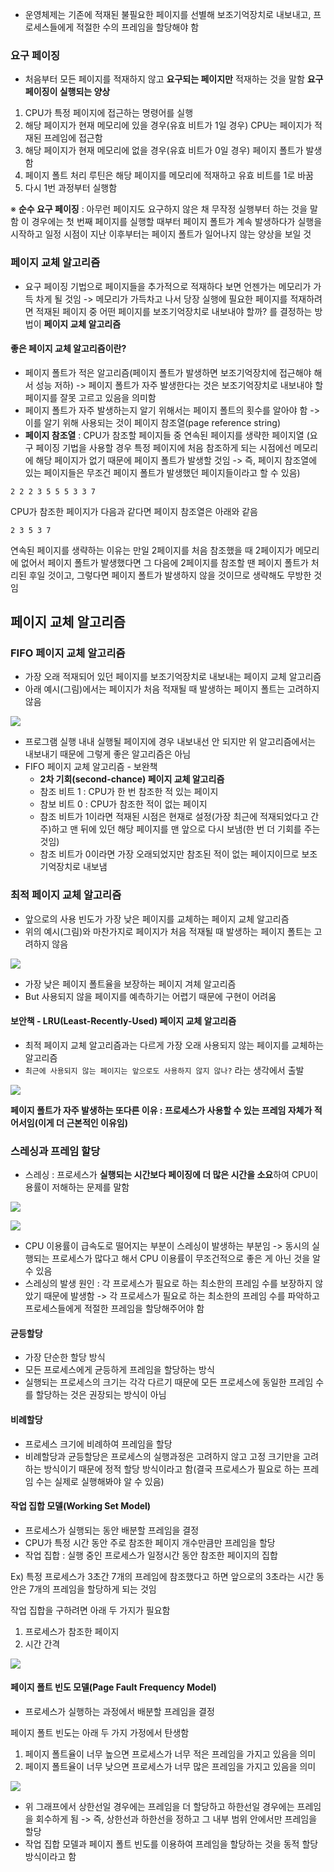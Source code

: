 - 운영체제는 기존에 적재된 불필요한 페이지를 선별해 보조기억장치로 내보내고, 프로세스들에게 적절한 수의 프레임을 할당해야 함
### 요구 페이징
- 처음부터 모든 페이지를 적재하지 않고 **요구되는 페이지만** 적재하는 것을 말함
**요구 페이징이 실행되는 양상**
1. CPU가 특정 페이지에 접근하는 명령어를 실행
2. 해당 페이지가 현재 메모리에 있을 경우(유효 비트가 1일 경우) CPU는 페이지가 적재된 프레임에 접근함
3. 해당 페이지가 현재 메모리에 없을 경우(유효 비트가 0일 경우) 페이지 폴트가 발생함
4. 페이지 폴트 처리 루틴은 해당 페이지를 메모리에 적재하고 유효 비트를 1로 바꿈
5. 다시 1번 과정부터 실행함

※ **순수 요구 페이징** : 아무런 페이지도 요구하지 않은 채 무작정 실행부터 하는 것을 말함
이 경우에는 첫 번째 페이지를 실행할 때부터 페이지 폴트가 계속 발생하다가 실행을 시작하고 일정 시점이 지난 이후부터는 페이지 폴트가 일어나지 않는 양상을 보일 것

### 페이지 교체 알고리즘
- 요구 페이징 기법으로 페이지들을 추가적으로 적재하다 보면 언젠가는 메모리가 가득 차게 될 것임 
-> 메모리가 가득차고 나서 당장 실행에 필요한 페이지를 적재하려면 적재된 페이지 중 어떤 페이지를 보조기억장치로 내보내야 할까? 를 결정하는 방법이 **페이지 교체 알고리즘**
####  좋은 페이지 교체 알고리즘이란?
- 페이지 폴트가 적은 알고리즘(페이지 폴트가 발생하면 보조기억장치에 접근해야 해서 성능 저하) -> 페이지 폴트가 자주 발생한다는 것은 보조기억장치로 내보내야 할 페이지를 잘못 고르고 있음을 의미함
- 페이지 폴트가 자주 발생하는지 알기 위해서는 페이지 폴트의 횟수를 알아야 함 
-> 이를 알기 위해 사용되는 것이 페이지 참조열(page reference string)
- **페이지 참조열** : CPU가 참조할 페이지들 중 연속된 페이지를 생략한 페이지열
(요구 페이징 기법을 사용할 경우 특정 페이지에 처음 참조하게 되는 시점에선 메모리에 해당 페이지가 없기 때문에 페이지 폴트가 발생할 것임 -> 즉, 페이지 참조열에 있는 페이지들은 무조건 페이지 폴트가 발생했던 페이지들이라고 할 수 있음)

```
2 2 2 3 5 5 5 3 3 7
```
CPU가 참조한 페이지가 다음과 같다면 페이지 참조열은 아래와 같음
```
2 3 5 3 7
```
연속된 페이지를 생략하는 이유는 만일 2페이지를 처음 참조했을 때 2페이지가 메모리에 없어서 페이지 폴트가 발생했다면 그 다음에 2페이지를 참조할 땐 페이지 폴트가 처리된 후일 것이고, 그렇다면 페이지 폴트가 발생하지 않을 것이므로 생략해도 무방한 것임

## 페이지 교체 알고리즘
### FIFO 페이지 교체 알고리즘
- 가장 오래 적재되어 있던 페이지를 보조기억장치로 내보내는 페이지 교체 알고리즘
- 아래 예시(그림)에서는 페이지가 처음 적재될 때 발생하는 페이지 폴트는 고려하지 않음

![](../../README_resources/Pasted%20image%2020240503063624.png)

- 프로그램 실행 내내 실행될 페이지에 경우 내보내선 안 되지만 위 알고리즘에서는 내보내기 때문에 그렇게 좋은 알고리즘은 아님
- FIFO 페이지 교체 알고리즘 - 보완책
	- **2차 기회(second-chance) 페이지 교체 알고리즘**
	- 참조 비트 1 : CPU가 한 번 참조한 적 있는 페이지
	- 참보 비트 0 : CPU가 참조한 적이 없는 페이지
	- 참조 비트가 1이라면 적재된 시점은 현재로 설정(가장 최근에 적재되었다고 간주)하고 맨 뒤에 있던 해당 페이지를 맨 앞으로 다시 보냄(한 번 더 기회를 주는 것임)
	- 참조 비트가 0이라면 가장 오래되었지만 참조된 적이 없는 페이지이므로 보조기억장치로 내보냄

### 최적 페이지 교체 알고리즘
- 앞으로의 사용 빈도가 가장 낮은 페이지를 교체하는 페이지 교체 알고리즘
- 위의 예시(그림)와 마찬가지로 페이지가 처음 적재될 때 발생하는 페이지 폴트는 고려하지 않음

![](../../README_resources/Pasted%20image%2020240503065658.png)

- 가장 낮은 페이지 폴트율을 보장하는 페이지 겨체 알고리즘
- But 사용되지 않을 페이지를 예측하기는 어렵기 때문에 구현이 어려움
#### 보안책 - LRU(Least-Recently-Used) 페이지 교체 알고리즘
- 최적 페이지 교체 알고리즘과는 다르게 가장 오래 사용되지 않는 페이지를 교체하는 알고리즘
- `최근에 사용되지 않는 페이지는 앞으로도 사용하지 않지 않나?` 라는 생각에서 출발

![](../../README_resources/Pasted%20image%2020240507073718.png)

**페이지 폴트가 자주 발생하는 또다른 이유 : 프로세스가 사용할 수 있는 프레임 자체가 적어서임(이게 더 근본적인 이유임)**

### 스레싱과 프레임 할당
- 스레싱 : 프로세스가 **실행되는 시간보다 페이징에 더 많은 시간을 소요**하여 CPU이용률이 저해하는 문제를 말함

![](../../README_resources/Pasted%20image%2020240508070919.png)

![](../../README_resources/Pasted%20image%2020240507074048.png)

- CPU 이용률이 급속도로 떨어지는 부분이 스레싱이 발생하는 부분임 -> 동시의 실행되는 프로세스가 많다고 해서 CPU 이용률이 무조건적으로 좋은 게 아닌 것을 알 수 있음 
- 스레싱의 발생 원인 : 각 프로세스가 필요로 하는 최소한의 프레임 수를 보장하지 않았기 때문에 발생함 -> 각 프로세스가 필요로 하는 최소한의 프레임 수를 파악하고 프로세스들에게 적절한 프레임을 할당해주어야 함

#### 균등할당
- 가장 단순한 할당 방식
- 모든 프로세스에게 균등하게 프레임을 할당하는 방식
- 실행되는 프로세스의 크기는 각각 다르기 때문에 모든 프로세스에 동일한 프레임 수를 할당하는 것은 권장되는 방식이 아님

#### 비례할당
- 프로세스 크기에 비례하여 프레임을 할당
- 비례할당과 균등할당은 프로세스의 실행과정은 고려하지 않고 고정 크기만을 고려하는 방식이기 때문에 정적 할당 방식이라고 함(결국 프로세스가 필요로 하는 프레임 수는 실제로 실행해봐야 알 수 있음)

#### 작업 집합 모델(Working Set Model)
- 프로세스가 실행되는 동안 배분할 프레임을 결정
- CPU가 특정 시간 동안 주로 참조한 페이지 개수만큼만 프레임을 할당
- 작업 집합 : 실행 중인 프로세스가 일정시간 동안 참조한 페이지의 집합

Ex) 특정 프로세스가 3초간 7개의 프레임에 참조했다고 하면 앞으로의 3초라는 시간 동안은 7개의 프레임을 할당하게 되는 것임

작업 집합을 구하려면 아래 두 가지가 필요함
1. 프로세스가 참조한 페이지
2. 시간 간격

![](../../README_resources/Pasted%20image%2020240508071254.png)

#### 페이지 폴트 빈도 모델(Page Fault Frequency Model)
- 프로세스가 실행하는 과정에서 배분할 프레임을 결정

페이지 폴트 빈도는 아래 두 가지 가정에서 탄생함
1. 페이지 폴트율이 너무 높으면 프로세스가 너무 적은 프레임을 가지고 있음을 의미
2. 페이지 폴트율이 너무 낮으면 프로세스가 너무 많은 프레임을 가지고 있음을 의미

![](../../README_resources/Pasted%20image%2020240508071337.png)

- 위 그래프에서 상한선일 경우에는 프레임을 더 할당하고 하한선일 경우에는 프레임을 회수하게 됨 -> 즉, 상한선과 하한선을 정하고 그 내부 범위 안에서만 프레임을 할당
- 작업 집합 모델과 페이지 폴트 빈도를 이용하여 프레임을 할당하는 것을 동적 할당 방식이라고 함

